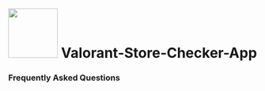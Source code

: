 

<h1>
<img src="https://github.com/SoloUnity/Valorant-Store-Checker-App/files/9277687/VSC.app.zip" width="100">
Valorant-Store-Checker-App
</h1>

### Frequently Asked Questions
